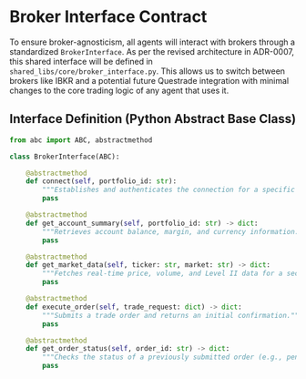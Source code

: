 # Broker Interface Contract

To ensure broker-agnosticism, all agents will interact with brokers through a standardized `BrokerInterface`. As per the revised architecture in ADR-0007, this shared interface will be defined in `shared_libs/core/broker_interface.py`. This allows us to switch between brokers like IBKR and a potential future Questrade integration with minimal changes to the core trading logic of any agent that uses it.

## Interface Definition (Python Abstract Base Class)

```python
from abc import ABC, abstractmethod

class BrokerInterface(ABC):

    @abstractmethod
    def connect(self, portfolio_id: str):
        """Establishes and authenticates the connection for a specific portfolio."""
        pass

    @abstractmethod
    def get_account_summary(self, portfolio_id: str) -> dict:
        """Retrieves account balance, margin, and currency information."""
        pass

    @abstractmethod
    def get_market_data(self, ticker: str, market: str) -> dict:
        """Fetches real-time price, volume, and Level II data for a security."""
        pass

    @abstractmethod
    def execute_order(self, trade_request: dict) -> dict:
        """Submits a trade order and returns an initial confirmation."""
        pass

    @abstractmethod
    def get_order_status(self, order_id: str) -> dict:
        """Checks the status of a previously submitted order (e.g., pending, filled, cancelled)."""
        pass
```
